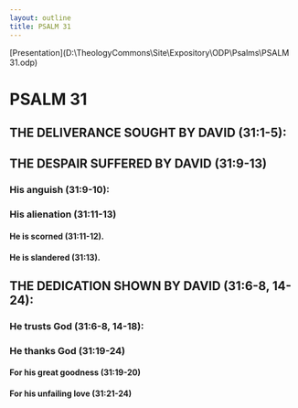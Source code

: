 ```yaml
---
layout: outline
title: PSALM 31
---
```

[Presentation](D:\TheologyCommons\Site\Expository\ODP\Psalms\PSALM 31.odp)
# PSALM 31 
## THE DELIVERANCE SOUGHT BY DAVID (31:1-5): 
## THE DESPAIR SUFFERED BY DAVID (31:9-13) 
###  His anguish (31:9-10): 
###  His alienation (31:11-13) 
####  He is scorned (31:11-12). 
####  He is slandered (31:13). 
## THE DEDICATION SHOWN BY DAVID (31:6-8, 14-24): 
###  He trusts God (31:6-8, 14-18): 
###  He thanks God (31:19-24) 
####  For his great goodness (31:19-20) 
####  For his unfailing love (31:21-24) 
